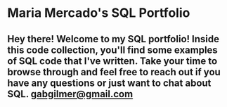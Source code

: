 # Maria Mercado's SQL Portfolio

## Hey there! Welcome to my SQL portfolio! Inside this code collection, you'll find some examples of SQL code that I've written. Take your time to browse through and feel free to reach out if you have any questions or just want to chat about SQL. gabgilmer@gmail.com
